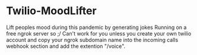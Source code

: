 # Twilio-MoodLifter
Lift peoples mood during this pandemic by generating jokes
Running on a free ngrok server so ;/ Can't work for you unless you create your own twilio account and copy your ngrok subdomain name into the incoming calls webhook section and add the extention "/voice".
